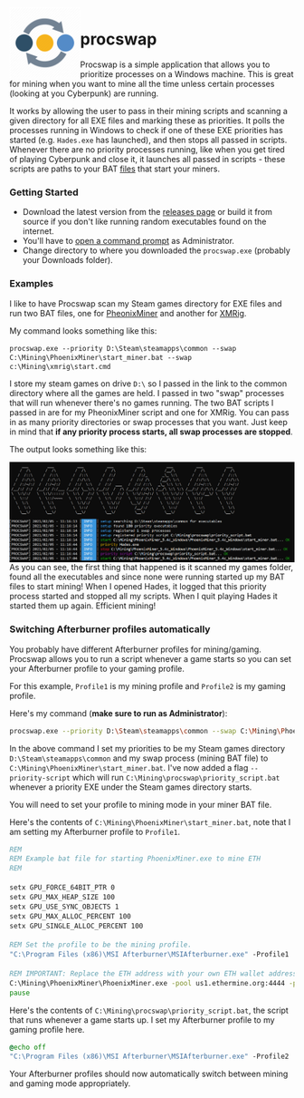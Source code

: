 <img src="https://github.com/billiford/procswap/blob/media/procswap.png" width="125" align="left">

# procswap

Procswap is a simple application that allows you to prioritize processes on a Windows machine. This is great for mining when you want to mine all the time unless certain processes (looking at you Cyberpunk) are running.

It works by allowing the user to pass in their mining scripts and scanning a given directory for all EXE files and marking these as priorities. It polls the processes running in Windows to check if one of these EXE priorities has started (e.g. `Hades.exe` has launched), and then stops all passed in scripts. Whenever there are no priority processes running, like when you get tired of playing Cyberpunk and close it, it launches all passed in scripts - these scripts are paths to your BAT [files](https://2miners.com/blog/phoenixminer-step-by-step-guide-for-beginners/#PhoenixMiner_Setup) that start your miners.

### Getting Started

- Download the latest version from the [releases page](https://github.com/billiford/procswap/releases) or build it from source if you don't like running random executables found on the internet.
- You'll have to [open a command prompt](https://www.howtogeek.com/235101/10-ways-to-open-the-command-prompt-in-windows-10/#:~:text=Open%20a%20Command%20Prompt%20in%20Admin%20Mode%20from,from%20the%20File%20Explorer%20Address%20Bar.%20More%20items) as Administrator.
- Change directory to where you downloaded the `procswap.exe` (probably your Downloads folder).

### Examples

I like to have Procswap scan my Steam games directory for EXE files and run two BAT files, one for [PheonixMiner](https://phoenixminer.org/) and another for [XMRig](https://xmrig.com/).

My command looks something like this:
```
procswap.exe --priority D:\Steam\steamapps\common --swap C:\Mining\PhoenixMiner\start_miner.bat --swap c:\Mining\xmrig\start.cmd
```
I store my steam games on drive `D:\` so I passed in the link to the common directory where all the games are held. I passed in two "swap" processes that will run whenever there's no games running. The two BAT scripts I passed in are for my PheonixMiner script and one for XMRig. You can pass in as many priority directories or swap processes that you want. Just keep in mind that **if any priority process starts, all swap processes are stopped**.

The output looks something like this:

<img src="https://github.com/billiford/procswap/blob/media/procswap-v0.3.0.png" align="left">

As you can see, the first thing that happened is it scanned my games folder, found all the executables and since none were running started up my BAT files to start mining! When I opened Hades, it logged that this priority process started and stopped all my scripts. When I quit playing Hades it started them up again. Efficient mining!

### Switching Afterburner profiles automatically

You probably have different Afterburner profiles for mining/gaming. Procswap allows you to run a script whenever a game starts so you can set your Afterburner profile to your gaming profile.

For this example, `Profile1` is my mining profile and `Profile2` is my gaming profile.

Here's my command (**make sure to run as Administrator**):
```bash
procswap.exe --priority D:\Steam\steamapps\common --swap C:\Mining\PhoenixMiner\start_miner.bat --priority-script C:\Mining\procswap\priority_script.bat
```
In the above command I set my priorities to be my Steam games directory `D:\Steam\steamapps\common` and my swap process (mining BAT file) to `C:\Mining\PhoenixMiner\start_miner.bat`. I've now added a flag `--priority-script` which will run `C:\Mining\procswap\priority_script.bat` whenever a priority EXE under the Steam games directory starts.

You will need to set your profile to mining mode in your miner BAT file.

Here's the contents of `C:\Mining\PhoenixMiner\start_miner.bat`, note that I am setting my Afterburner profile to `Profile1`.
```bat
REM
REM Example bat file for starting PhoenixMiner.exe to mine ETH
REM

setx GPU_FORCE_64BIT_PTR 0
setx GPU_MAX_HEAP_SIZE 100
setx GPU_USE_SYNC_OBJECTS 1
setx GPU_MAX_ALLOC_PERCENT 100
setx GPU_SINGLE_ALLOC_PERCENT 100

REM Set the profile to be the mining profile.
"C:\Program Files (x86)\MSI Afterburner\MSIAfterburner.exe" -Profile1

REM IMPORTANT: Replace the ETH address with your own ETH wallet address in the -wal option (Rig001 is the name of the rig)
C:\Mining\PhoenixMiner\PhoenixMiner.exe -pool us1.ethermine.org:4444 -pool2 us2.ethermine.org:4444 -wal 8BAFF6bE0ecb72A55eB442ccae5A2f5B96AfFB3e -worker rig01
pause
```
Here's the contents of `C:\Mining\procswap\priority_script.bat`, the script that runs whenever a game starts up. I set my Afterburner profile to my gaming profile here.
```bat
@echo off
"C:\Program Files (x86)\MSI Afterburner\MSIAfterburner.exe" -Profile2
```
Your Afterburner profiles should now automatically switch between mining and gaming mode appropriately. 
